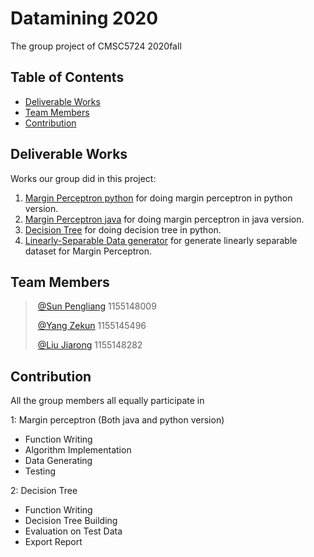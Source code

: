 # Datamining 2020
The group project of CMSC5724 2020fall

## Table of Contents

- [Deliverable Works](#deliverable-works)
- [Team Members](#team-members)
- [Contribution](#contribution)

## Deliverable Works
Works our group did in this project:

1. [Margin Perceptron python](https://github.com/Dopeeee/Datamining2020/tree/main/Margin%20Perceptron%20Python) for doing margin perceptron in python version.
2. [Margin Perceptron java](https://github.com/Dopeeee/Datamining2020/tree/main/Margin_Perceptron_Java) for doing margin perceptron in java version.
3. [Decision Tree](https://github.com/Dopeeee/Datamining2020/tree/main/Decision%20Tree%20Python) for doing decision tree in python.
4. [Linearly-Separable Data generator](https://github.com/Dopeeee/Datamining2020/tree/main/data) for generate linearly separable dataset for Margin Perceptron.

## Team Members

> ​	[@Sun Pengliang](https://github.com/sunpengliang)  1155148009
> 
> ​	[@Yang Zekun](https://github.com/Dopeeee)          1155145496
> 
> ​	[@Liu Jiarong](https://github.com/laukawing)      1155148282
>

## Contribution

All the group members all equally participate in   

1: Margin perceptron (Both java and python version)
* Function Writing
* Algorithm Implementation
* Data Generating
* Testing

2: Decision Tree
* Function Writing
* Decision Tree Building
* Evaluation on Test Data
* Export Report
